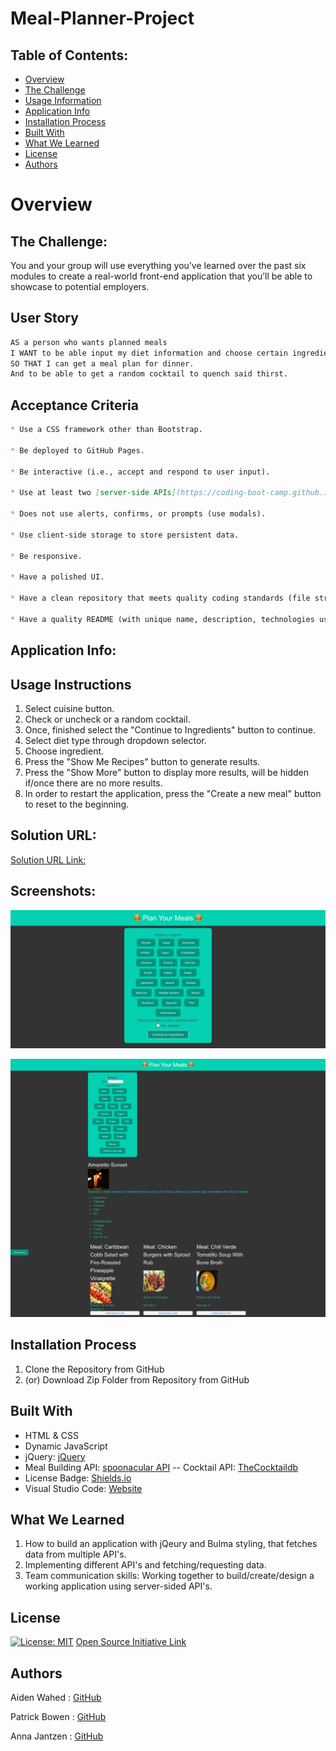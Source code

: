 # Meal-Planner-Project

## Table of Contents:
- [Overview](#Overview)
- [The Challenge](#The-Challenge)
- [Usage Information](#Usage-Information)
- [Application Info](#Application-Info)
- [Installation Process](#Installation-Process)
- [Built With](#Built-With)
- [What We Learned](#What-We-Learned)
- [License](#License)
- [Authors](#Authors)

# Overview

## The Challenge:
You and your group will use everything you’ve learned over the past six modules to create a real-world front-end application that you’ll be able to showcase to potential employers.

## User Story

```md
AS a person who wants planned meals
I WANT to be able input my diet information and choose certain ingredients
SO THAT I can get a meal plan for dinner.
And to be able to get a random cocktail to quench said thirst.
```

## Acceptance Criteria

```md
* Use a CSS framework other than Bootstrap.

* Be deployed to GitHub Pages.

* Be interactive (i.e., accept and respond to user input).

* Use at least two [server-side APIs](https://coding-boot-camp.github.io/full-stack/apis/api-resources).

* Does not use alerts, confirms, or prompts (use modals).

* Use client-side storage to store persistent data.

* Be responsive.

* Have a polished UI.

* Have a clean repository that meets quality coding standards (file structure, naming conventions, follows best practices for class/id naming conventions, indentation, quality comments, etc.).

* Have a quality README (with unique name, description, technologies used, screenshot, and link to deployed application).
```
## Application Info:

## Usage Instructions
1. Select cuisine button.
2. Check or uncheck or a random cocktail.
3. Once, finished select the "Continue to Ingredients" button to continue.
4. Select diet type through dropdown selector.
5. Choose ingredient.
6. Press the "Show Me Recipes" button to generate results.
7. Press the "Show More" button to display more results, will be hidden if/once there are no more results.
8. In order to restart the application, press the "Create a new meal" button to reset to the beginning.

## Solution URL:
[Solution URL Link:]()

## Screenshots:
![alt text](/assets/images/screenshot.png)
<br>

![alt text](/assets/images/screenshotResult.png)

## Installation Process
1. Clone the Repository from GitHub 
2. (or) Download Zip Folder from Repository from GitHub 

## Built With
- HTML & CSS
- Dynamic JavaScript
- jQuery: [jQuery](https://jquery.com/)
- Meal Building API: [spoonacular API](https://spoonacular.com/food-api/docs#Nutrition-by-ID)
-- Cocktail API: [TheCocktaildb](https://www.thecocktaildb.com/api.php)
- License Badge: [Shields.io](https://shields.io/)
- Visual Studio Code: [Website](https://code.visualstudio.com/)

## What We Learned
1. How to build an application with jQeury and Bulma styling, that fetches data from multiple API's.
2. Implementing different API's and fetching/requesting data.
3. Team communication skills: Working together to build/create/design a working application using server-sided API's.

## License

[![License: MIT](https://img.shields.io/badge/License-MIT-yellow.svg)](https://opensource.org/licenses/MIT) [Open Source Initiative Link](https://opensource.org/licenses/MIT)


## Authors

Aiden Wahed : [GitHub](https://github.com/prismhead26)
<br>

Patrick Bowen : [GitHub](https://github.com/PatrickRBowen)
<br>

Anna Jantzen : [GitHub](https://github.com/aejantz2015)
